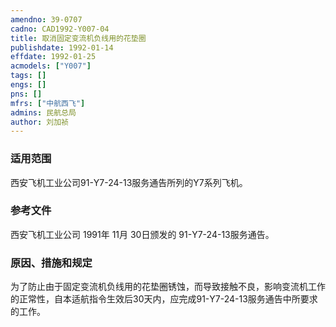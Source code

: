 ```yaml
---
amendno: 39-0707  
cadno: CAD1992-Y007-04  
title: 取消固定变流机负线用的花垫圈  
publishdate: 1992-01-14  
effdate: 1992-01-25  
acmodels: ["Y007"]  
tags: []  
engs: []  
pns: []  
mfrs: ["中航西飞"]  
admins: 民航总局  
author: 刘加祯  
---
```

  
### 适用范围  
西安飞机工业公司91-Y7-24-13服务通告所列的Y7系列飞机。  
  
<!--more-->  
### 参考文件  
  西安飞机工业公司 1991年 11月 30日颁发的 91-Y7-24-13服务通告。  
  
### 原因、措施和规定  

  为了防止由于固定变流机负线用的花垫圈锈蚀，而导致接触不良，影响变流机工作的正常性，自本适航指令生效后30天内，应完成91-Y7-24-13服务通告中所要求的工作。  
